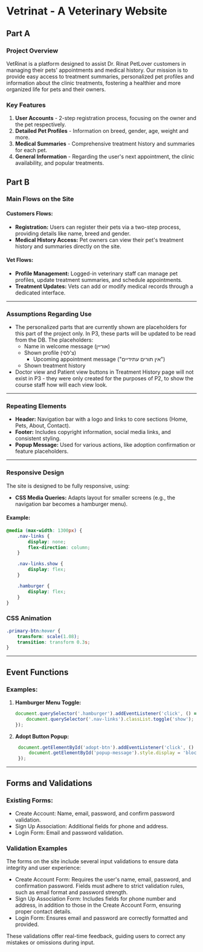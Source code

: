 # Vetrinat - A Veterinary Website

## Part A

### Project Overview
VetRinat is a platform designed to assist Dr. Rinat PetLover customers in managing their pets' appointments and medical history. Our mission is to provide easy access to treatment summaries, personalized pet profiles and information about the clinic treatments, fostering a healthier and more organized life for pets and their owners.

### Key Features
1. **User Accounts** - 2-step registration process, focusing on the owner and the pet respectively.
2. **Detailed Pet Profiles** - Information on breed, gender, age, weight and more.
3. **Medical Summaries** - Comprehensive treatment history and summaries for each pet.
4. **General Information** - Regarding the user's next appointment, the clinic availability, and popular treatments.

## Part B

### Main Flows on the Site

#### Customers Flows:

- **Registration:** Users can register their pets via a two-step process, providing details like name, breed and gender.
- **Medical History Access:** Pet owners can view their pet's treatment history and summaries directly on the site.

#### Vet Flows:

- **Profile Management:** Logged-in veterinary staff can manage pet profiles, update treatment summaries, and schedule appointments.
- **Treatment Updates:** Vets can add or modify medical records through a dedicated interface.

---

### Assumptions Regarding Use

- The personalized parts that are currently shown are placeholders for this part of the project only. In P3, these parts will be updated to be read from the DB. The placeholders: 
  - Name in welcome message (אוריין)
  - Shown profile (צ'לסי)
    - Upcoming appointment message ("אין תורים עתידיים")
  - Shown treatment history
- Doctor view and Patient view buttons in Treatment History page will not exist in P3 - they were only created for the purposes of P2, to show the course staff how will each view look.

---

### Repeating Elements

- **Header:** Navigation bar with a logo and links to core sections (Home, Pets, About, Contact).
- **Footer:** Includes copyright information, social media links, and consistent styling.
- **Popup Message:** Used for various actions, like adoption confirmation or feature placeholders.

---

### Responsive Design

The site is designed to be fully responsive, using:

- **CSS Media Queries:** Adapts layout for smaller screens (e.g., the navigation bar becomes a hamburger menu).

#### Example:

```css
@media (max-width: 1300px) {
    .nav-links {
        display: none;
        flex-direction: column;
    }

    .nav-links.show {
        display: flex;
    }

    .hamburger {
        display: flex;
    }
}
```
### CSS Animation 

```css
.primary-btn:hover {
    transform: scale(1.08);
    transition: transform 0.3s;
}
```
---

## Event Functions

### Examples:

1. **Hamburger Menu Toggle:**

   ```javascript
   document.querySelector('.hamburger').addEventListener('click', () => {
       document.querySelector('.nav-links').classList.toggle('show');
   });
   ```
2. **Adopt Button Popup:**
   ```javascript
    document.getElementById('adopt-btn').addEventListener('click', () => {
        document.getElementById('popup-message').style.display = 'block';
    });
   ```
---

## Forms and Validations

### Existing Forms:

- Create Account: Name, email, password, and confirm password validation.
- Sign Up Association: Additional fields for phone and address.
- Login Form: Email and password validation.

### Validation Examples

The forms on the site include several input validations to ensure data integrity and user experience:

- Create Account Form: Requires the user's name, email, password, and confirmation password. Fields must adhere to strict validation rules, such as email format and password strength.
- Sign Up Association Form: Includes fields for phone number and address, in addition to those in the Create Account Form, ensuring proper contact details.
- Login Form: Ensures email and password are correctly formatted and provided.

These validations offer real-time feedback, guiding users to correct any mistakes or omissions during input.